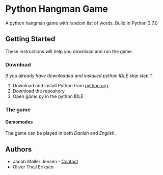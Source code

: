 # Python Hangman Game
A python hangman game with random list of words. Build in Python 3.7.0
## Getting Started
These instructions will help you download and run the game.
### Download
*If you already have downloaded and installed python IDLE skip step 1.*
1. Download and install Python from [python.org](https://www.python.org)
2. Download the repository
3. Open *game.py* in the python IDLE

### The game
#### Gamemodes
The game can be played in both *Danish* and *English*.
## Authors
- Jacob Møller Jensen - [Contact](https://twitter.com/JacobMollerJ)
- Oliver Thejl Eriksen
